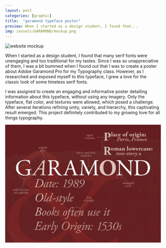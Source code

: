 ```yaml
---
layout: post
categories: [graphic]
title:  "garamond typeface poster"
preview: When I started as a design student, I found that...
img: /assets/GARAMOND/mockup.png
---
```


<img src="/assets/GARAMOND/mockup.png" alt="website mockup" width="1200"/>

When I started as a design student, I found that many serif fonts were unengaging and too traditional for my tastes. Since I was so unappreciative of them, I was a bit bummed when I found out that I was to create a poster about Adobe Garamond Pro for my Typography class. However, as I researched and exposed myself to this typeface, I grew a love for the classic look of some timeless serif fonts. 

I was assigned to create an engaging and informative poster detailing information about this typeface, without using any imagery. Only the typeface, flat color, and textures were allowed, which posed a challenge. After several iterations refining unity, variety, and hierarchy, this captivating result emerged. This project definitely contributed to my growing love for all things typography. 

<img src="/assets/GARAMOND/garamond.JPG" alt="website mockup" />
